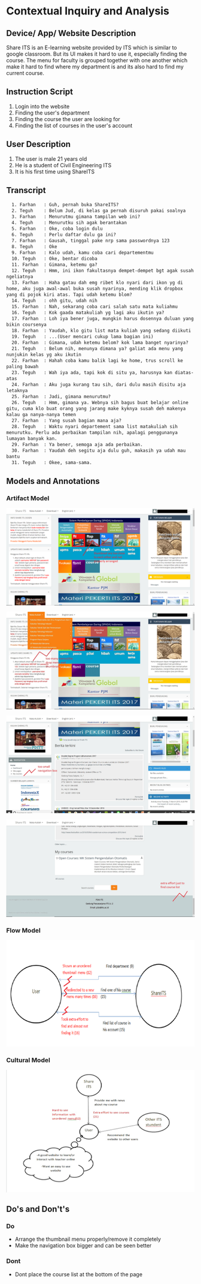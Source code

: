 # Contextual Inquiry and Analysis
## Device/ App/ Website Description
Share ITS is an E-learning website provided by ITS which is similar to google classroom. But its UI makes it hard to use it, especially finding the course. The menu for faculty is grouped together with one another which make it hard to find where my department is and its also hard to find my current course. 
## Instruction Script
1. Login into the website
2. Finding the user's department
3. Finding the course the user are looking for
4. Finding the list of courses in the user's account
## User Description
1. The user is male 21 years old
2. He is a student of Civil Engineering ITS
3. It is his first time using ShareITS
## Transcript
```
  1. Farhan   : Guh, pernah buka ShareITS?
  2. Teguh    : Belum Jud, di kelas ga pernah disuruh pakai soalnya
  3. Farhan   : Menurutmu gimana tampilan web ini?
  4. Teguh    : Menurutku sih agak berantakan
  5. Farhan   : Oke, coba login dulu
  6. Teguh    : Perlu daftar dulu ga ini?
  7. Farhan   : Gausah, tinggal pake nrp sama passwordnya 123
  8. Teguh    : Oke
  9. Farhan   : Kalo udah, kamu coba cari departementmu
  10. Teguh   : Oke, bentar dicoba
  11. Farhan  : Gimana, ketemu ga?
  12. Teguh   : Hmm, ini ikon fakultasnya dempet-dempet bgt agak susah ngeliatnya 
  13. Farhan  : Haha gatau dah emg ribet klo nyari dari ikon yg di home, aku juga awal-awal buka susah nyarinya, mending klik dropbox yang di pojok kiri atas. Tapi udah ketemu blom?
  14. Teguh   : ohh gitu, udah nih
  15. Farhan  : Nah, sekarang coba cari salah satu mata kuliahmu
  16. Teguh   : Kok gaada matakuliah yg lagi aku ikutin ya?
  17. Farhan  : Loh iya bener juga, mungkin harus dosennya duluan yang bikin coursenya
  18. Farhan  : Yaudah, klo gitu list mata kuliah yang sedang diikuti
  19. Teguh   : ...(User mencari cukup lama bagian ini)
  20. Farhan  : Gimana, udah ketemu belom? kok lama banget nyarinya?
  21. Teguh   : Belum nih, menunya dimana ya? galiat ada menu yang nunjukin kelas yg aku ikutin
  22. Farhan  : Hahah coba kamu balik lagi ke home, trus scroll ke paling bawah
  23. Teguh   : Wah iya ada, tapi kok di situ ya, harusnya kan diatas-atas
  24. Farhan  : Aku juga kurang tau sih, dari dulu masih disitu aja letaknya
  25. Farhan  : Jadi, gimana menurutmu?
  26. Teguh   : Hmm, gimana ya. Webnya sih bagus buat belajar online gitu, cuma klo buat orang yang jarang make kyknya susah deh makenya kalau ga nanya-nanya temen
  27. Farhan  : Yang susah bagian mana aja?
  28. Teguh   : Waktu nyari departement sama list matakuliah sih menurutku. Perlu ada perbaikan tampilan nih, apalagi penggunanya lumayan banyak kan.
  29. Farhan  : Ya bener, semoga aja ada perbaikan.
  30. Farhan  : Yaudah deh segitu aja dulu guh, makasih ya udah mau bantu 
  31. Teguh   : Okee, sama-sama.
```
## Models and Annotations
### Artifact Model
![Artifact Model and Annotation](https://github.com/hci-a-if-its-2019/assignment-1-trus25/blob/master/Src/thumbnail.jpg)

![Artifact Model and Annotation](https://github.com/hci-a-if-its-2019/assignment-1-trus25/blob/master/Src/dropmenu.jpg)

![Artifact Model and Annotation](https://github.com/hci-a-if-its-2019/assignment-1-trus25/blob/master/Src/navigation.jpg)

![Artifact Model and Annotation](https://github.com/hci-a-if-its-2019/assignment-1-trus25/blob/master/Src/courselist.jpg)
### Flow Model
![Flow Model and Annotation](https://github.com/hci-a-if-its-2019/assignment-1-trus25/blob/master/Src/FlowModel.png)
### Cultural Model
![Cultural Model and Annotation](https://github.com/hci-a-if-its-2019/assignment-1-trus25/blob/master/Src/Cultural%20Flow.jpg)
## Do's and Don't's
### Do
- Arrange the thumbnail menu properly/remove it completely
- Make the navigation box bigger and can be seen better
### Dont
- Dont place the course list at the bottom of the page
